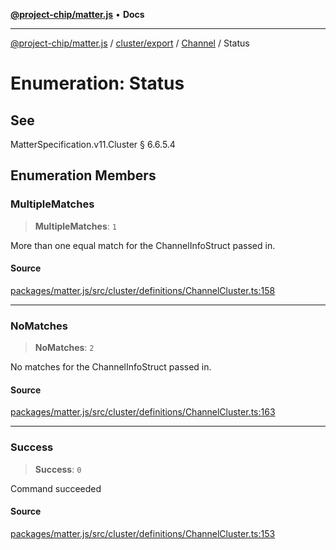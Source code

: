 [**@project-chip/matter.js**](../../../../../README.md) • **Docs**

***

[@project-chip/matter.js](../../../../../modules.md) / [cluster/export](../../../README.md) / [Channel](../README.md) / Status

# Enumeration: Status

## See

MatterSpecification.v11.Cluster § 6.6.5.4

## Enumeration Members

### MultipleMatches

> **MultipleMatches**: `1`

More than one equal match for the ChannelInfoStruct passed in.

#### Source

[packages/matter.js/src/cluster/definitions/ChannelCluster.ts:158](https://github.com/project-chip/matter.js/blob/7a8cbb56b87d4ccf34bec5a9a95ab40a1711324f/packages/matter.js/src/cluster/definitions/ChannelCluster.ts#L158)

***

### NoMatches

> **NoMatches**: `2`

No matches for the ChannelInfoStruct passed in.

#### Source

[packages/matter.js/src/cluster/definitions/ChannelCluster.ts:163](https://github.com/project-chip/matter.js/blob/7a8cbb56b87d4ccf34bec5a9a95ab40a1711324f/packages/matter.js/src/cluster/definitions/ChannelCluster.ts#L163)

***

### Success

> **Success**: `0`

Command succeeded

#### Source

[packages/matter.js/src/cluster/definitions/ChannelCluster.ts:153](https://github.com/project-chip/matter.js/blob/7a8cbb56b87d4ccf34bec5a9a95ab40a1711324f/packages/matter.js/src/cluster/definitions/ChannelCluster.ts#L153)
